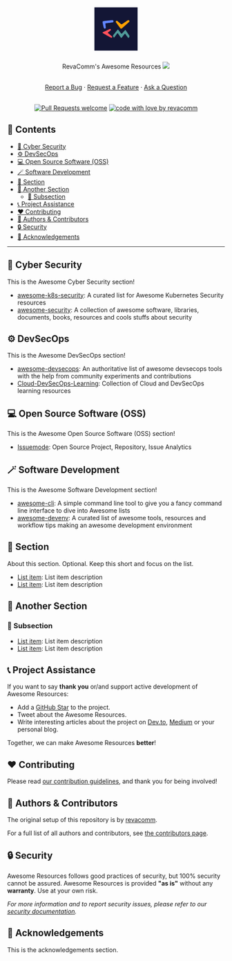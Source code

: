 <h1 align="center">
  <a href="https://github.com/revacomm/awesome-resources">
    <!-- Please provide path to your logo here -->
    <img src="docs/images/logo.jpeg" alt="Logo" width="100" height="100">
  </a>
</h1>

<div align="center">

RevaComm's Awesome Resources [![](https://camo.githubusercontent.com/64f8905651212a80869afbecbf0a9c52a5d1e70beab750dea40a994fa9a9f3c6/68747470733a2f2f617765736f6d652e72652f62616467652e737667)](https://github.com/revacomm/awesome-resources)

  <br />
  <a href="https://github.com/revacomm/awesome-resources/issues/new?assignees=&labels=bug&template=01_BUG_REPORT.md&title=bug%3A+">Report a Bug</a>
  ·
  <a href="https://github.com/revacomm/awesome-resources/issues/new?assignees=&labels=enhancement&template=02_FEATURE_REQUEST.md&title=feat%3A+">Request a Feature</a>
  ·
  <a href="https://github.com/revacomm/awesome-resources/issues/new?assignees=&labels=question&template=04_SUPPORT_QUESTION.md&title=support%3A+">Ask a Question</a>
</div>

<div align="center">
<br />

<!-- [![Project license](https://img.shields.io/github/license/revacomm/awesome-resources.svg?style=flat-square)](LICENSE) -->

[![Pull Requests welcome](https://img.shields.io/badge/PRs-welcome-ff69b4.svg?style=flat-square)](https://github.com/revacomm/awesome-resources/issues?q=is%3Aissue+is%3Aopen+label%3A%22help+wanted%22)
[![code with love by revacomm](https://img.shields.io/badge/%3C%2F%3E%20with%20%E2%99%A5%20by-revacomm-ff1414.svg?style=flat-square)](https://github.com/revacomm)

</div>

## 📓 Contents


<!-- vim-markdown-toc GFM -->

* [🔐 Cyber Security](#-cyber-security)
* [⚙️ DevSecOps](#-devsecops)
* [💻 Open Source Software (OSS)](#-open-source-software-oss)
* [🪄 Software Development](#-software-development)
* [💾 Section](#-section)
* [💭 Another Section](#-another-section)
  * [📌 Subsection](#-subsection)
* [📞 Project Assistance](#-project-assistance)
* [❤️ Contributing](#-contributing)
* [📖 Authors & Contributors](#-authors--contributors)
* [🔒 Security](#-security)
* [🙏 Acknowledgements](#-acknowledgements)

<!-- vim-markdown-toc -->


---


## 🔐 Cyber Security

This is the Awesome Cyber Security section!

- [awesome-k8s-security](https://github.com/magnologan/awesome-k8s-security): A curated list for Awesome Kubernetes Security resources
- [awesome-security](https://github.com/sbilly/awesome-security): A collection of awesome software, libraries, documents, books, resources and cools stuffs about security


## ⚙️ DevSecOps

This is the Awesome DevSecOps section!

- [awesome-devsecops](https://github.com/devsecops/awesome-devsecops): An authoritative list of awesome devsecops tools with the help from community experiments and contributions
- [Cloud-DevSecOps-Learning](https://github.com/chughes29/Cloud-DevSecOps-Learning): Collection of Cloud and DevSecOps learning resources


## 💻 Open Source Software (OSS)

This is the Awesome Open Source Software (OSS) section!

- [Issuemode](https://issuemode.com/): Open Source Project, Repository, Issue Analytics


## 🪄 Software Development

This is the Awesome Software Development section!

- [awesome-cli](https://github.com/umutphp/awesome-cli): A simple command line tool to give you a fancy command line interface to dive into Awesome lists
- [awesome-devenv](https://github.com/jondot/awesome-devenv): A curated list of awesome tools, resources and workflow tips making an awesome development environment


## 💾 Section

About this section. Optional. Keep this short and focus on the list.

- [List item](http://example.com): List item description
- [List item](http://example.com): List item description


## 💭 Another Section

### 📌 Subsection

- [List item](http://example.com): List item description
- [List item](http://example.com): List item description


## 📞 Project Assistance

If you want to say **thank you** or/and support active development of Awesome Resources:

- Add a [GitHub Star](https://github.com/revacomm/awesome-resources) to the project.
- Tweet about the Awesome Resources.
- Write interesting articles about the project on [Dev.to](https://dev.to/), [Medium](https://medium.com/) or your personal blog.

Together, we can make Awesome Resources **better**!


## ❤️ Contributing

Please read [our contribution guidelines](docs/CONTRIBUTING.md), and thank you for being involved!


## 📖 Authors & Contributors

The original setup of this repository is by [revacomm](https://github.com/revacomm).

For a full list of all authors and contributors, see [the contributors page](https://github.com/revacomm/awesome-resources/contributors).


## 🔒 Security

Awesome Resources follows good practices of security, but 100% security cannot be assured.
Awesome Resources is provided **"as is"** without any **warranty**. Use at your own risk.

_For more information and to report security issues, please refer to our [security documentation](docs/SECURITY.md)._


## 🙏 Acknowledgements

This is the acknowledgements section.

